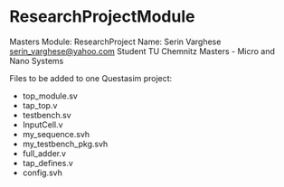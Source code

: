 # ResearchProjectModule
Masters Module: ResearchProject
Name: Serin Varghese
serin_varghese@yahoo.com
Student
TU Chemnitz
Masters - Micro and Nano Systems


Files to be added to one Questasim project:

- top_module.sv
- tap_top.v
- testbench.sv
- InputCell.v
- my_sequence.svh
- my_testbench_pkg.svh
- full_adder.v
- tap_defines.v
- config.svh

